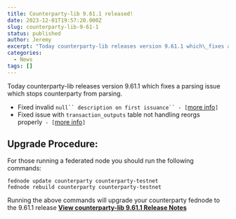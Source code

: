 ```yaml
---
title: Counterparty-lib 9.61.1 released!
date: 2023-12-01T19:57:20.000Z
slug: counterparty-lib-9-61-1
status: published
author: Jeremy
excerpt: "Today counterparty-lib releases version 9.61.1 which\_fixes a parsing issue which stops counterparty from parsing."
categories:
  - News
tags: []
---
```


Today counterparty-lib releases version 9.61.1 which fixes a parsing issue which stops counterparty from parsing.

* Fixed invalid `null`` description on first issuance`` - [`[more info](https://github.com/CounterpartyXCP/counterparty-lib/pull/1283)`]`
* Fixed issue with `transaction_outputs` table not handling reorgs properly` - [`[more info](https://github.com/CounterpartyXCP/counterparty-lib/pull/1286)`]`

## **Upgrade Procedure:**

For those running a federated node you should run the following commands:

```
fednode update counterparty counterparty-testnet
fednode rebuild counterparty counterparty-testnet
```

Running the above commands will upgrade your counterparty fednode to the 9.61.1 release **[View counterparty-lib 9.61.1 Release Notes](https://github.com/CounterpartyXCP/counterparty-lib/releases/tag/v9.61.1)**
